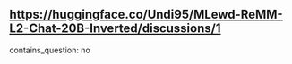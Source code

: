 ## https://huggingface.co/Undi95/MLewd-ReMM-L2-Chat-20B-Inverted/discussions/1

contains_question: no
